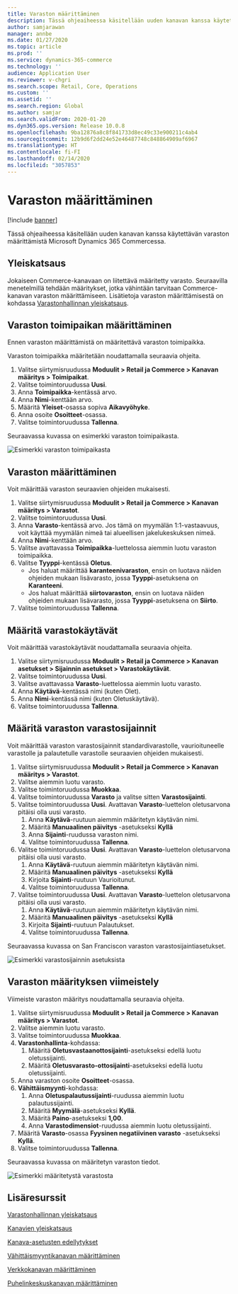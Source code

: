 ```yaml
---
title: Varaston määrittäminen
description: Tässä ohjeaiheessa käsitellään uuden kanavan kanssa käytettävän varaston määrittämistä Microsoft Dynamics 365 Commercessa.
author: samjarawan
manager: annbe
ms.date: 01/27/2020
ms.topic: article
ms.prod: ''
ms.service: dynamics-365-commerce
ms.technology: ''
audience: Application User
ms.reviewer: v-chgri
ms.search.scope: Retail, Core, Operations
ms.custom: ''
ms.assetid: ''
ms.search.region: Global
ms.author: samjar
ms.search.validFrom: 2020-01-20
ms.dyn365.ops.version: Release 10.0.8
ms.openlocfilehash: 9ba12876a8c8f841733d8ec49c33e900211c4ab4
ms.sourcegitcommit: 12b9d6f2dd24e52e46487748c848864909af6967
ms.translationtype: HT
ms.contentlocale: fi-FI
ms.lasthandoff: 02/14/2020
ms.locfileid: "3057853"
---
```

# <a name="warehouse-set-up"></a>Varaston määrittäminen


[!include [banner](includes/banner.md)]

Tässä ohjeaiheessa käsitellään uuden kanavan kanssa käytettävän varaston määrittämistä Microsoft Dynamics 365 Commercessa.

## <a name="overview"></a>Yleiskatsaus

Jokaiseen Commerce-kanavaan on liitettävä määritetty varasto. Seuraavilla menetelmillä tehdään määritykset, jotka vähintään tarvitaan Commerce-kanavan varaston määrittämiseen. Lisätietoja varaston määrittämisestä on kohdassa [Varastonhallinnan yleiskatsaus](https://docs.microsoft.com/en-us/dynamics365/supply-chain/warehousing/warehouse-management-overview).

## <a name="configure-a-warehouse-site"></a>Varaston toimipaikan määrittäminen

Ennen varaston määrittämistä on määritettävä varaston toimipaikka.

Varaston toimipaikka määritetään noudattamalla seuraavia ohjeita.

1. Valitse siirtymisruudussa **Moduulit \> Retail ja Commerce \> Kanavan määritys \> Toimipaikat**.
1. Valitse toimintoruudussa **Uusi**.
1. Anna **Toimipaikka**-kentässä arvo.
1. Anna **Nimi**-kenttään arvo.
1. Määritä **Yleiset**-osassa sopiva **Aikavyöhyke**.
1. Anna osoite **Osoitteet**-osassa.
1. Valitse toimintoruudussa **Tallenna**.

Seuraavassa kuvassa on esimerkki varaston toimipaikasta.

![Esimerkki varaston toimipaikasta](media/warehouse-site.png)

## <a name="set-up-a-warehouse"></a>Varaston määrittäminen

Voit määrittää varaston seuraavien ohjeiden mukaisesti.

1. Valitse siirtymisruudussa **Moduulit \> Retail ja Commerce \> Kanavan määritys \> Varastot**.
1. Valitse toimintoruudussa **Uusi**.
1. Anna **Varasto**-kentässä arvo.  Jos tämä on myymälän 1:1-vastaavuus, voit käyttää myymälän nimeä tai alueellisen jakelukeskuksen nimeä.
1. Anna **Nimi**-kenttään arvo.
1. Valitse avattavassa **Toimipaikka**-luettelossa aiemmin luotu varaston toimipaikka.
1. Valitse **Tyyppi**-kentässä **Oletus**.
    - Jos haluat määrittää **karanteenivaraston**, ensin on luotava näiden ohjeiden mukaan lisävarasto, jossa **Tyyppi**-asetuksena on **Karanteeni**.
    - Jos haluat määrittää **siirtovaraston**, ensin on luotava näiden ohjeiden mukaan lisävarasto, jossa **Tyyppi**-asetuksena on **Siirto**.
1. Valitse toimintoruudussa **Tallenna**.

## <a name="set-up-inventory-aisles"></a>Määritä varastokäytävät

Voit määrittää varastokäytävät noudattamalla seuraavia ohjeita.

1. Valitse siirtymisruudussa **Moduulit \> Retail ja Commerce \> Kanavan asetukset \> Sijainnin asetukset \> Varastokäytävät**.
1. Valitse toimintoruudussa **Uusi**.
1. Valitse avattavassa **Varasto**-luettelossa aiemmin luotu varasto.
1. Anna **Käytävä**-kentässä nimi (kuten Olet).
1. Anna **Nimi**-kentässä nimi (kuten Oletuskäytävä).
1. Valitse toimintoruudussa **Tallenna**.

## <a name="set-up-warehouse-inventory-locations"></a>Määritä varaston varastosijainnit

Voit määrittää varaston varastosijainnit standardivarastolle, vaurioituneelle varastolle ja palautetulle varastolle seuraavien ohjeiden mukaisesti.

1. Valitse siirtymisruudussa **Moduulit \> Retail ja Commerce \> Kanavan määritys \> Varastot**.
1. Valitse aiemmin luotu varasto.
1. Valitse toimintoruudussa **Muokkaa**.
1. Valitse toimintoruudussa **Varasto** ja valitse sitten **Varastosijainti**.
1. Valitse toimintoruudussa **Uusi**. Avattavan **Varasto**-luettelon oletusarvona pitäisi olla uusi varasto.
    1. Anna **Käytävä**-ruutuun aiemmin määritetyn käytävän nimi. 
    1. Määritä **Manuaalinen päivitys** -asetukseksi **Kyllä**
    1. Anna **Sijainti**-ruudussa varaston nimi.
    1. Valitse toimintoruudussa **Tallenna**.
 1. Valitse toimintoruudussa **Uusi**.  Avattavan **Varasto**-luettelon oletusarvona pitäisi olla uusi varasto.
    1. Anna **Käytävä**-ruutuun aiemmin määritetyn käytävän nimi.  
    1. Määritä **Manuaalinen päivitys** -asetukseksi **Kyllä**
    1. Kirjoita **Sijainti**-ruutuun Vaurioitunut.
    1. Valitse toimintoruudussa **Tallenna**.
 1. Valitse toimintoruudussa **Uusi**.  Avattavan **Varasto**-luettelon oletusarvona pitäisi olla uusi varasto.
    1. Anna **Käytävä**-ruutuun aiemmin määritetyn käytävän nimi. 
    1. Määritä **Manuaalinen päivitys** -asetukseksi **Kyllä**
    1. Kirjoita **Sijainti**-ruutuun Palautukset.
    1. Valitse toimintoruudussa **Tallenna**.
    
Seuraavassa kuvassa on San Franciscon varaston varastosijaintiasetukset.

![Esimerkki varastosijainnin asetuksista](media/warehouse-inventory-locations.png)
    
## <a name="complete-warehouse-setup"></a>Varaston määrityksen viimeistely

Viimeiste varaston määritys noudattamalla seuraavia ohjeita.

1. Valitse siirtymisruudussa **Moduulit \> Retail ja Commerce \> Kanavan määritys \> Varastot**.
1. Valitse aiemmin luotu varasto.
1. Valitse toimintoruudussa **Muokkaa**.
1. **Varastonhallinta**-kohdassa:
    1. Määritä **Oletusvastaanottosijainti**-asetukseksi edellä luotu oletussijainti.
    1. Määritä **Oletusvarasto-ottosijainti**-asetukseksi edellä luotu oletussijainti.
1. Anna varaston osoite **Osoitteet**-osassa.
1. **Vähittäismyynti**-kohdassa: 
    1. Anna **Oletuspalautussijainti**-ruudussa aiemmin luotu palautussijainti.
    1. Määritä **Myymälä**-asetukseksi **Kyllä**.
    1. Määritä **Paino**-asetukseksi **1,00**. 
    1. Anna **Varastodimensiot**-ruudussa aiemmin luotu oletussijainti.
1. Määritä **Varasto**-osassa **Fyysinen negatiivinen varasto** -asetukseksi **Kyllä**.
1. Valitse toimintoruudussa **Tallenna**.

Seuraavassa kuvassa on määritetyn varaston tiedot.

![Esimerkki määritetystä varastosta](media/warehouse-sample.png)

## <a name="additional-resources"></a>Lisäresurssit

[Varastonhallinnan yleiskatsaus](https://docs.microsoft.com/en-us/dynamics365/supply-chain/warehousing/warehouse-management-overview)

[Kanavien yleiskatsaus](channels-overview.md)

[Kanava-asetusten edellytykset](channels-prerequisites.md)

[Vähittäismyyntikanavan määrittäminen](channel-setup-retail.md)
    
[Verkkokanavan määrittäminen](channel-setup-online.md)

[Puhelinkeskuskanavan määrittäminen](channel-setup-callcenter.md)





